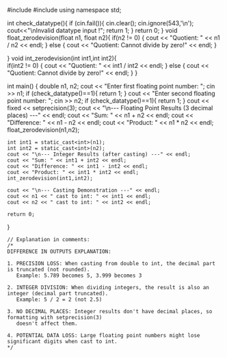 #include<iostream>
#include<iomanip>
using namespace std;

int check_datatype(){
   if (cin.fail()){
        cin.clear();
        cin.ignore(543,'\n');
        cout<<"\nInvalid datatype input !";
        return 1;
    }
    return 0;
}
void float_zerodevision(float n1, float n2){
  if(n2 != 0) {
        cout << "Quotient: " << n1 / n2 << endl;
    } else {
        cout << "Quotient: Cannot divide by zero!" << endl;
    }
    
}
void int_zerodevision(int int1,int int2){   
   if(int2 != 0) {
        cout << "Quotient: " << int1 / int2 << endl;
   } else {
        cout << "Quotient: Cannot divide by zero!" << endl;
    }
}

int main() {
    double n1, n2;
    cout << "Enter first floating point number: ";
    cin >> n1;
    if (check_datatype()==1){
        return 1;
    }
    cout << "Enter second floating point number: ";
    cin >> n2;
    if (check_datatype()==1){
        return 1;
    }
    cout << fixed << setprecision(3);
    cout << "\n--- Floating Point Results (3 decimal places) ---" << endl;
    cout << "Sum: " << n1 + n2 << endl;
    cout << "Difference: " << n1 - n2 << endl;
    cout << "Product: " << n1 * n2 << endl;
    float_zerodevision(n1,n2);
    
    int int1 = static_cast<int>(n1);
    int int2 = static_cast<int>(n2);
    cout << "\n--- Integer Results (after casting) ---" << endl;
    cout << "Sum: " << int1 + int2 << endl;
    cout << "Difference: " << int1 - int2 << endl;
    cout << "Product: " << int1 * int2 << endl;
    int_zerodevision(int1,int2);
    
    cout << "\n--- Casting Demonstration ---" << endl;
    cout << n1 << " cast to int: " << int1 << endl;
    cout << n2 << " cast to int: " << int2 << endl;
    
    return 0;
}



    // Explanation in comments:
    /*
    DIFFERENCE IN OUTPUTS EXPLANATION:
    
    1. PRECISION LOSS: When casting from double to int, the decimal part is truncated (not rounded).
       Example: 5.789 becomes 5, 3.999 becomes 3
    
    2. INTEGER DIVISION: When dividing integers, the result is also an integer (decimal part truncated).
       Example: 5 / 2 = 2 (not 2.5)
    
    3. NO DECIMAL PLACES: Integer results don't have decimal places, so formatting with setprecision(3) 
       doesn't affect them.
    
    4. POTENTIAL DATA LOSS: Large floating point numbers might lose significant digits when cast to int.
    */

